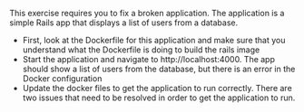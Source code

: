 This exercise requires you to fix a broken application. The application is a simple
Rails app that displays a list of users from a database.

  * First, look at the Dockerfile for this application and make sure that you understand what the Dockerfile is doing to build the rails image  
  * Start the application and navigate to http://localhost:4000. The app should show a list of users from the database, but there is an error in the Docker configuration
  * Update the docker files to get the application to run correctly. There are two issues that need to be resolved in order to get the application to run. 

